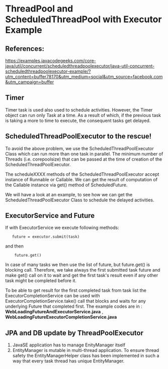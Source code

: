 ThreadPool and ScheduledThreadPool with Executor Example
===================================
References:
-----------
https://examples.javacodegeeks.com/core-java/util/concurrent/scheduledthreadpoolexecutor/java-util-concurrent-scheduledthreadpoolexecutor-example/?utm_content=buffer78170&utm_medium=social&utm_source=facebook.com&utm_campaign=buffer

Timer
-----

Timer task is used also used to schedule activities. 
However, the Timer object can run only Task at a time. 
As a result of which, if the previous task is taking a more to time to execute, 
the consequent tasks get delayed.

ScheduledThreadPoolExecutor to the rescue!
------------------------------------------
To avoid the above problem, we use the ScheduledThreadPoolExecutor Class 
which can run more than one task in parallel. The minimum number of Threads
(i.e. corepoolsize) that can be passed at the time of creation of the ScheduledThreadPoolExecutor.

The scheduleXXXX methods of the ScheduledThreadPoolExecutor accept instance 
of Runnable or Callable. We can get the result of computation of the Callable 
instance via get() method of ScheduledFuture.

We will have a look at an example, to see how we can get the ScheduledThreadPoolExecutor 
Class to schedule the delayed activities.

ExecutorService and Future
--------------------------
If with ExecutorService  we execute following methods:
~~~~
   future = executor.submit(task) 
~~~~
and then
~~~~
    future.get()  
~~~~
In case of many tasks we then use the list of future, but future.get() is blocking
call. Therefore, we take always the first submitted task future and make get() call on it
to wait and get the first task's result even if any other task might be completed before it. 

To be able to get result for the first completed task from task list the 
ExecutorCompletionService can be used with ExecutorCompletionService.take() call
that blocks and waits for any underlying Future that completed first.
The example codes are in : 
**WebLoadingFutureAndExecutorService.java** , 
**WebLoadingFutureExecutorCompletionService.java**


JPA and DB update by ThreadPoolExecutor 
--------------------------------------
1) JavaSE application has to manage EnityManager itself
2) EntityManager is mutable in multi-thread application.
To ensure thread safety the EntityManagerHelper class has been implemented in such a way that every task thread has unique EntityManager. 